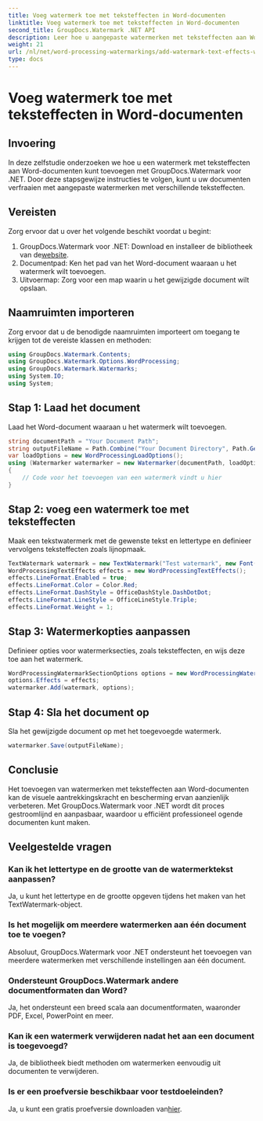 ```yaml
---
title: Voeg watermerk toe met teksteffecten in Word-documenten
linktitle: Voeg watermerk toe met teksteffecten in Word-documenten
second_title: GroupDocs.Watermark .NET API
description: Leer hoe u aangepaste watermerken met teksteffecten aan Word-documenten kunt toevoegen met GroupDocs.Watermark voor .NET. Documenteer moeiteloos beveiliging en visuele aantrekkingskracht.
weight: 21
url: /nl/net/word-processing-watermarkings/add-watermark-text-effects-word-docs/
type: docs
---
```

# Voeg watermerk toe met teksteffecten in Word-documenten

## Invoering
In deze zelfstudie onderzoeken we hoe u een watermerk met teksteffecten aan Word-documenten kunt toevoegen met GroupDocs.Watermark voor .NET. Door deze stapsgewijze instructies te volgen, kunt u uw documenten verfraaien met aangepaste watermerken met verschillende teksteffecten.
## Vereisten
Zorg ervoor dat u over het volgende beschikt voordat u begint:
1.  GroupDocs.Watermark voor .NET: Download en installeer de bibliotheek van de[website](https://releases.groupdocs.com/Watermark/net/).
2. Documentpad: Ken het pad van het Word-document waaraan u het watermerk wilt toevoegen.
3. Uitvoermap: Zorg voor een map waarin u het gewijzigde document wilt opslaan.

## Naamruimten importeren
Zorg ervoor dat u de benodigde naamruimten importeert om toegang te krijgen tot de vereiste klassen en methoden:
```csharp
using GroupDocs.Watermark.Contents;
using GroupDocs.Watermark.Options.WordProcessing;
using GroupDocs.Watermark.Watermarks;
using System.IO;
using System;
```
## Stap 1: Laad het document
Laad het Word-document waaraan u het watermerk wilt toevoegen.
```csharp
string documentPath = "Your Document Path";
string outputFileName = Path.Combine("Your Document Directory", Path.GetFileName(documentPath));
var loadOptions = new WordProcessingLoadOptions();
using (Watermarker watermarker = new Watermarker(documentPath, loadOptions))
{
    // Code voor het toevoegen van een watermerk vindt u hier
}
```
## Stap 2: voeg een watermerk toe met teksteffecten
Maak een tekstwatermerk met de gewenste tekst en lettertype en definieer vervolgens teksteffecten zoals lijnopmaak.
```csharp
TextWatermark watermark = new TextWatermark("Test watermark", new Font("Arial", 19));
WordProcessingTextEffects effects = new WordProcessingTextEffects();
effects.LineFormat.Enabled = true;
effects.LineFormat.Color = Color.Red;
effects.LineFormat.DashStyle = OfficeDashStyle.DashDotDot;
effects.LineFormat.LineStyle = OfficeLineStyle.Triple;
effects.LineFormat.Weight = 1;
```
## Stap 3: Watermerkopties aanpassen
Definieer opties voor watermerksecties, zoals teksteffecten, en wijs deze toe aan het watermerk.
```csharp
WordProcessingWatermarkSectionOptions options = new WordProcessingWatermarkSectionOptions();
options.Effects = effects;
watermarker.Add(watermark, options);
```
## Stap 4: Sla het document op
Sla het gewijzigde document op met het toegevoegde watermerk.
```csharp
watermarker.Save(outputFileName);
```

## Conclusie
Het toevoegen van watermerken met teksteffecten aan Word-documenten kan de visuele aantrekkingskracht en bescherming ervan aanzienlijk verbeteren. Met GroupDocs.Watermark voor .NET wordt dit proces gestroomlijnd en aanpasbaar, waardoor u efficiënt professioneel ogende documenten kunt maken.
## Veelgestelde vragen
### Kan ik het lettertype en de grootte van de watermerktekst aanpassen?
Ja, u kunt het lettertype en de grootte opgeven tijdens het maken van het TextWatermark-object.
### Is het mogelijk om meerdere watermerken aan één document toe te voegen?
Absoluut, GroupDocs.Watermark voor .NET ondersteunt het toevoegen van meerdere watermerken met verschillende instellingen aan één document.
### Ondersteunt GroupDocs.Watermark andere documentformaten dan Word?
Ja, het ondersteunt een breed scala aan documentformaten, waaronder PDF, Excel, PowerPoint en meer.
### Kan ik een watermerk verwijderen nadat het aan een document is toegevoegd?
Ja, de bibliotheek biedt methoden om watermerken eenvoudig uit documenten te verwijderen.
### Is er een proefversie beschikbaar voor testdoeleinden?
 Ja, u kunt een gratis proefversie downloaden van[hier](https://releases.groupdocs.com/).
